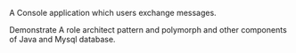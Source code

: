 A Console application which users exchange messages. 

Demonstrate A role architect pattern and polymorph and other components of
Java and Mysql database.